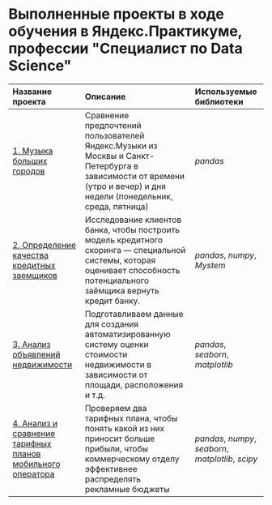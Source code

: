 # Выполненные проекты в ходе обучения в Яндекс.Практикуме, профессии "Специалист по Data Science"

| Название проекта | Описание | Используемые библиотеки | 
| :---------------------- | :---------------------- | :---------------------- |
| [1. Музыка больших городов](1.%20Music_cities) | Сравнение предпочтений пользователей Яндекс.Музыки из Москвы и Санкт-Петербурга в зависимости от времени (утро и вечер) и дня недели (понедельник, среда, пятница)| *pandas* |
| [2. Определение качества кредитных заемщиков](2.credit_score_project) | Исследование клиентов банка, чтобы построить модель кредитного скоринга — специальной системы, которая оценивает способность потенциального заёмщика вернуть кредит банку. | *pandas*, *numpy*, *Mystem* |
| [3. Анализ объявлений недвижимости](3.yandex_realty_EDA_project) | Подготавливаем данные для создания автоматизированную систему оценки стоимости недвижимости в зависимости от площади, расположения и т.д.| *pandas*, *seaborn*, *matplotlib* |
| [4. Анализ и сравнение тарифных планов мобильного оператора](4.mobile_operator_statistical_analysis_project) | Проверяем два тарифных плана, чтобы понять какой из них приносит больше прибыли, чтобы коммерческому отделу эффективнее распределять рекламные бюджеты | *pandas*, *numpy*, *seaborn*, *matplotlib*, *scipy* |
